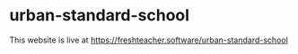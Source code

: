 # urban-standard-school
This website is live at https://freshteacher.software/urban-standard-school
